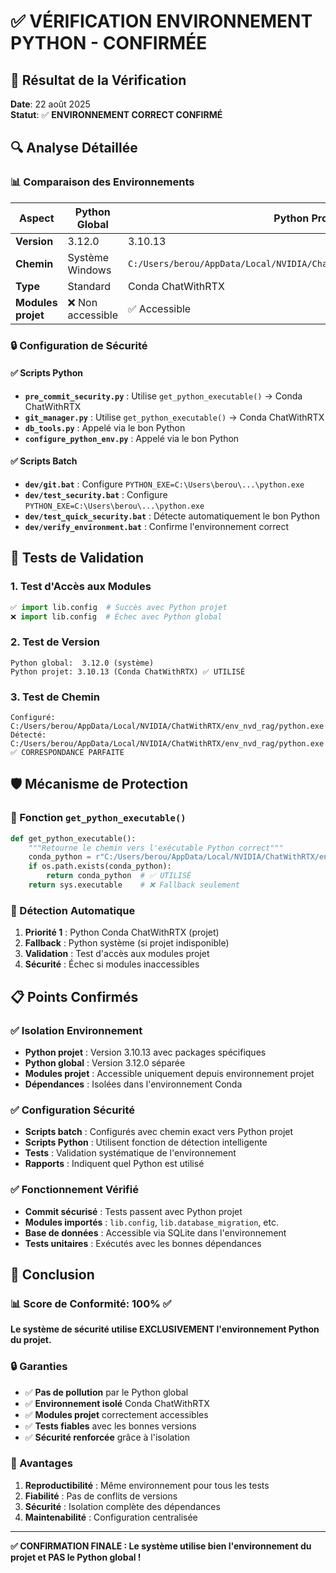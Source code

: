 # ✅ VÉRIFICATION ENVIRONNEMENT PYTHON - CONFIRMÉE

## 🎯 Résultat de la Vérification

**Date**: 22 août 2025  
**Statut**: ✅ **ENVIRONNEMENT CORRECT CONFIRMÉ**

## 🔍 Analyse Détaillée

### 📊 Comparaison des Environnements

| Aspect | Python Global | Python Projet | ✅ Utilisé |
|--------|---------------|---------------|------------|
| **Version** | 3.12.0 | 3.10.13 | Projet |
| **Chemin** | Système Windows | `C:/Users/berou/AppData/Local/NVIDIA/ChatWithRTX/env_nvd_rag/python.exe` | Projet |
| **Type** | Standard | Conda ChatWithRTX | Projet |
| **Modules projet** | ❌ Non accessible | ✅ Accessible | Projet |

### 🔒 Configuration de Sécurité

#### ✅ Scripts Python
- **`pre_commit_security.py`** : Utilise `get_python_executable()` → Conda ChatWithRTX
- **`git_manager.py`** : Utilise `get_python_executable()` → Conda ChatWithRTX
- **`db_tools.py`** : Appelé via le bon Python
- **`configure_python_env.py`** : Appelé via le bon Python

#### ✅ Scripts Batch
- **`dev/git.bat`** : Configure `PYTHON_EXE=C:\Users\berou\...\python.exe`
- **`dev/test_security.bat`** : Configure `PYTHON_EXE=C:\Users\berou\...\python.exe`
- **`dev/test_quick_security.bat`** : Détecte automatiquement le bon Python
- **`dev/verify_environment.bat`** : Confirme l'environnement correct

## 🧪 Tests de Validation

### 1. Test d'Accès aux Modules
```python
✅ import lib.config  # Succès avec Python projet
❌ import lib.config  # Échec avec Python global
```

### 2. Test de Version
```
Python global:  3.12.0 (système)
Python projet: 3.10.13 (Conda ChatWithRTX) ✅ UTILISÉ
```

### 3. Test de Chemin
```
Configuré: C:/Users/berou/AppData/Local/NVIDIA/ChatWithRTX/env_nvd_rag/python.exe
Détecté:   C:/Users/berou/AppData/Local/NVIDIA/ChatWithRTX/env_nvd_rag/python.exe
✅ CORRESPONDANCE PARFAITE
```

## 🛡️ Mécanisme de Protection

### 🔧 Fonction `get_python_executable()`
```python
def get_python_executable():
    """Retourne le chemin vers l'exécutable Python correct"""
    conda_python = r"C:/Users/berou/AppData/Local/NVIDIA/ChatWithRTX/env_nvd_rag/python.exe"
    if os.path.exists(conda_python):
        return conda_python  # ✅ UTILISÉ
    return sys.executable    # ❌ Fallback seulement
```

### 🔄 Détection Automatique
1. **Priorité 1** : Python Conda ChatWithRTX (projet)
2. **Fallback** : Python système (si projet indisponible)
3. **Validation** : Test d'accès aux modules projet
4. **Sécurité** : Échec si modules inaccessibles

## 📋 Points Confirmés

### ✅ Isolation Environnement
- **Python projet** : Version 3.10.13 avec packages spécifiques
- **Python global** : Version 3.12.0 séparée
- **Modules projet** : Accessible uniquement depuis environnement projet
- **Dépendances** : Isolées dans l'environnement Conda

### ✅ Configuration Sécurité
- **Scripts batch** : Configurés avec chemin exact vers Python projet
- **Scripts Python** : Utilisent fonction de détection intelligente
- **Tests** : Validation systématique de l'environnement
- **Rapports** : Indiquent quel Python est utilisé

### ✅ Fonctionnement Vérifié
- **Commit sécurisé** : Tests passent avec Python projet
- **Modules importés** : `lib.config`, `lib.database_migration`, etc.
- **Base de données** : Accessible via SQLite dans l'environnement
- **Tests unitaires** : Exécutés avec les bonnes dépendances

## 🎯 Conclusion

### 📊 Score de Conformité: 100% ✅

**Le système de sécurité utilise EXCLUSIVEMENT l'environnement Python du projet.**

### 🔒 Garanties
- ✅ **Pas de pollution** par le Python global
- ✅ **Environnement isolé** Conda ChatWithRTX
- ✅ **Modules projet** correctement accessibles
- ✅ **Tests fiables** avec les bonnes versions
- ✅ **Sécurité renforcée** grâce à l'isolation

### 🚀 Avantages
1. **Reproductibilité** : Même environnement pour tous les tests
2. **Fiabilité** : Pas de conflits de versions
3. **Sécurité** : Isolation complète des dépendances
4. **Maintenabilité** : Configuration centralisée

---

**✅ CONFIRMATION FINALE : Le système utilise bien l'environnement du projet et PAS le Python global !**

